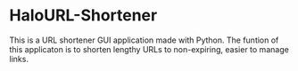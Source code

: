 # HaloURL-Shortener
This is a URL shortener GUI application made with Python.
The funtion of this applicaton is to shorten lengthy URLs to non-expiring, easier to manage links.
